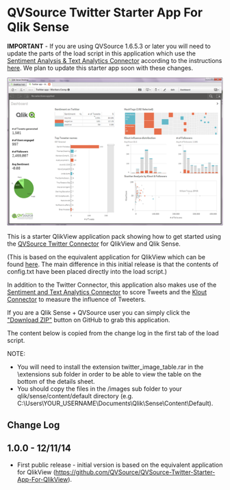 QVSource Twitter Starter App For Qlik Sense
===========================================
**IMPORTANT** - If you are using QVSource 1.6.5.3 or later you will need to update the parts of the load script in this application which use the [Sentiment Analysis & Text Analytics Connector](http://wiki.qvsource.com/Sentiment-Analysis-And-Text-Analytics-Connector-For-QlikView.ashx) according to the instructions [here](http://wiki.qvsource.com/Upgrading-to-version-1_1-of-the-Sentiment-Analysis-And-Text-Analytics-Connector.ashx). We plan to update this starter app soon with these changes.

![](screenshot.png)

This is a starter QlikView application pack showing how to get started using the [QVSource Twitter Connector](http://wiki.qvsource.com/Twitter-Connector-For-QlikView.ashx) for QlikView and Qlik Sense.

(This is based on the equivalent application for QlikView which can be found [here](https://github.com/QVSource/QVSource-Twitter-Starter-App-For-QlikView). The main difference in this initial release is that the contents of config.txt have been placed directly into the load script.)

In addition to the Twitter Connector, this application also makes use of the [Sentiment and Text Analytics Connector](http://wiki.qvsource.com/Sentiment-Analysis-And-Text-Analytics-Connector-For-QlikView.ashx) to score Tweets and the [Klout Connector](http://wiki.qvsource.com/Klout-Connector-for-QlikView-%28v2%29.ashx) to measure the influence of Tweeters.

If you are a Qlik Sense + QVSource user you can simply click the ["Download ZIP"](https://github.com/QVSource/QVSource-Twitter-Starter-App-For-Qlik-Sense/archive/master.zip) button on GitHub to grab this application.

The content below is copied from the change log in the first tab of the load script.

NOTE:
* You will need to install the extension twitter_image_table.rar in the \extensions sub folder in order to be able to view the table on the bottom of the details sheet.
* You should copy the files in the /images sub folder to your qlik/sense/content/default directory (e.g. C:\Users\YOUR_USERNAME\Documents\Qlik\Sense\Content\Default).

Change Log
----------
1.0.0 - 12/11/14
----------------
* First public release - initial version is based on the equivalent application for QlikView (https://github.com/QVSource/QVSource-Twitter-Starter-App-For-QlikView).
